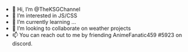 - 👋 Hi, I’m @TheKSGChannel
- 👀 I’m interested in JS/CSS
- 🌱 I’m currently learning ...
- 💞️ I’m looking to collaborate on weather projects
- 📫 You can reach out to me by friending AnimeFanatic459 #5923 on discord.

<!---
TheKSGChannel/TheKSGChannel is a ✨ special ✨ repository because its `README.md` (this file) appears on your GitHub profile.
You can click the Preview link to take a look at your changes.
--->
